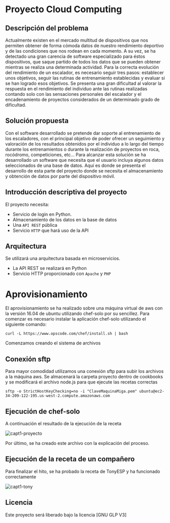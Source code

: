 # Proyecto Cloud Computing

## Descripción del problema

Actualmente existen en el mercado multitud de dispositivos que nos permiten obtener de forma cómoda datos de nuestro rendimiento deportivo y de las condiciones que nos rodean en cada momento. A su vez, se ha detectado una gran carencia de software especializado
para éstos dispositivos, que saque partido de todos los datos que se pueden obtener mientras se realiza una determinada actividad.
Para la correcta evolución del rendimiento de un escalador, es necesario seguir tres pasos: establecer unos objetivos, seguir las rutinas de entrenamiento establecidas y evaluar si se han logrado esos objetivos. Se presenta una gran dificultad al valorar la respuesta en el rendimiento del individuo ante las rutinas realizadas contando solo con las sensaciones personales del escalador y el encadenamiento de proyectos considerados de un determinado grado de dificultad. 

## Solución propuesta

Con el software desarrollado se pretende dar soporte al entrenamiento de los escaladores, con el principal objetivo de poder ofrecer un seguimiento y valoración de los resultados obtenidos por el individuo a lo largo del tiempo durante los entrenamientos o durante la realización de proyectos en roca, rocódromo, competiciones, etc... Para alcanzar esta solución se ha desarrollado un software que necesita que el usuario incluya algunos datos seleccionados de una base de datos. Aquí es donde se presenta el desarrollo de esta parte del proyecto donde se necesita el almacenamiento y obtención de datos por parte del dispositivo móvil.

## Introducción descriptiva del proyecto

El proyecto necesita:

- Servicio de login en Python.
- Almacenamiento de los datos en la base de datos
- Una `API REST` pública
- Servicio `HTTP` que hará uso de la API

## Arquitectura

Se utilizará una arquitectura basada en microservicios.

- La API REST se realizará en Python
- Servicio HTTP proporcionado con `Apache` y `PHP`

# Aprovisionamiento

El aprovisionamiento se ha realizado sobre una máquina virtual de aws con la versión 16.04 de ubuntu utilizando chef-solo por su sencillez. Para comenzar es necesario instalar la aplicación chef-solo utilizando el siguiente comando:

```
curl -L https://www.opscode.com/chef/install.sh | bash
```

Comenzamos creando el sistema de archivos

## Conexión sftp

Para mayor comodidad utilizamos una conexión sftp para subir los archivos a la máquina aws. Se almacenará la carpeta proyecto dentro de cookbooks y se modificará el archivo node.js para que ejecute las recetas correctas


```
sftp -o StrictHostKeyChecking=no -i "ClaveMaquinaMiga.pem" ubuntu@ec2-34-209-122-195.us-west-2.compute.amazonaws.com

```

## Ejecución de chef-solo

A continuación el resultado de la ejecución de la receta

![capt1-proyecto](https://user-images.githubusercontent.com/6852023/32702090-879cf3be-c7e1-11e7-8781-37be685aa5eb.png)

Por último, se ha creado este archivo con la explicación del proceso.

## Ejecución de la receta de un compañero

Para finalizar el hito, se ha probado la receta de TonyESP y ha funcionado correctamente

![capt1-tony](https://user-images.githubusercontent.com/6852023/32702208-acf2edec-c7e3-11e7-9dd0-051505d54a5c.png)


## Licencia

Este proyecto será liberado bajo la licencia [GNU GLP V3]

